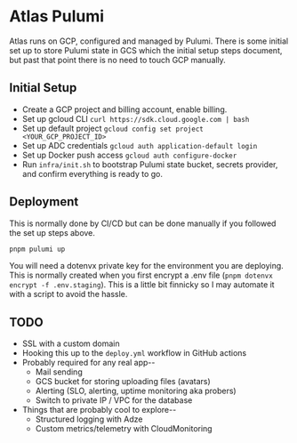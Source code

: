 # Atlas Pulumi

Atlas runs on GCP, configured and managed by Pulumi. There is some initial set up
to store Pulumi state in GCS which the initial setup steps document, but past that
point there is no need to touch GCP manually.

## Initial Setup

* Create a GCP project and billing account, enable billing.
* Set up gcloud CLI `curl https://sdk.cloud.google.com | bash`
* Set up default project `gcloud config set project <YOUR_GCP_PROJECT_ID>`
* Set up ADC credentials `gcloud auth application-default login`
* Set up Docker push access `gcloud auth configure-docker`
* Run `infra/init.sh` to bootstrap Pulumi state bucket, secrets provider, and confirm everything is ready to go.

## Deployment

This is normally done by CI/CD but can be done manually if you followed the set up steps above.

```sh
pnpm pulumi up
```

You will need a dotenvx private key for the environment you are deploying. This is normally created when you
first encrypt a .env file (`pnpm dotenvx encrypt -f .env.staging`). This is a little bit finnicky so I may
automate it with a script to avoid the hassle.

## TODO

* SSL with a custom domain
* Hooking this up to the `deploy.yml` workflow in GitHub actions
* Probably required for any real app--
  * Mail sending
  * GCS bucket for storing uploading files (avatars)
  * Alerting (SLO, alerting, uptime monitoring aka probers)
  * Switch to private IP / VPC for the database
* Things that are probably cool to explore--
  * Structured logging with Adze
  * Custom metrics/telemetry with CloudMonitoring
